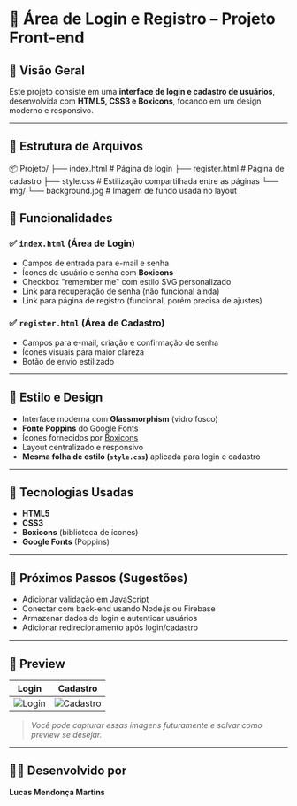 <h1>🧾 Área de Login e Registro – Projeto Front-end</h1>

## 🔗 Visão Geral
Este projeto consiste em uma **interface de login e cadastro de usuários**, desenvolvida com **HTML5, CSS3 e Boxicons**, focando em um design moderno e responsivo.

---

## 📁 Estrutura de Arquivos

📦 Projeto/
├── index.html # Página de login
├── register.html # Página de cadastro
├── style.css # Estilização compartilhada entre as páginas
└── img/
└── background.jpg # Imagem de fundo usada no layout

## 🧩 Funcionalidades

### ✅ `index.html` (Área de Login)
- Campos de entrada para e-mail e senha
- Ícones de usuário e senha com **Boxicons**
- Checkbox "remember me" com estilo SVG personalizado
- Link para recuperação de senha (não funcional ainda)
- Link para página de registro (funcional, porém precisa de ajustes)

### ✅ `register.html` (Área de Cadastro)
- Campos para e-mail, criação e confirmação de senha
- Ícones visuais para maior clareza
- Botão de envio estilizado

---

## 🎨 Estilo e Design
- Interface moderna com **Glassmorphism** (vidro fosco)
- **Fonte Poppins** do Google Fonts
- Ícones fornecidos por [Boxicons](https://boxicons.com/)
- Layout centralizado e responsivo
- **Mesma folha de estilo (`style.css`)** aplicada para login e cadastro

---

## 🔧 Tecnologias Usadas
- **HTML5**
- **CSS3**
- **Boxicons** (biblioteca de ícones)
- **Google Fonts** (Poppins)

---

## 🚀 Próximos Passos (Sugestões)
- Adicionar validação em JavaScript
- Conectar com back-end usando Node.js ou Firebase
- Armazenar dados de login e autenticar usuários
- Adicionar redirecionamento após login/cadastro

---

## 📸 Preview

Login | Cadastro
:--:|:--:
![Login](img/login-preview.png) | ![Cadastro](img/register-preview.png)

> *Você pode capturar essas imagens futuramente e salvar como preview se desejar.*

---

## 🧑‍💻 Desenvolvido por
**Lucas Mendonça Martins**
